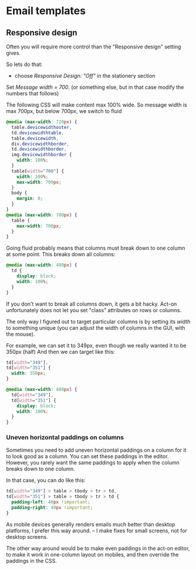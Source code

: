 # Email templates

## Responsive design

Often you will require more control than the "Responsive design" setting gives.

So lets do that:
- choose *Responsive Design: "Off"* in the stationery section

Set *Message width = 700*. (or something else, but in that case modify the numbers that follows)

The following CSS will make content max 100% wide.
So message width is max 700px, but below 700px, we switch to fluid

```css
@media (max-width: 720px) {
  table.devicewidthouter,
  td.devicewidthtable,
  table.devicewidth,
  div.devicewidthborder,
  td.devicewidthborder,
  img.devicewidthborder {
    width: 100%;
  }
  table[width="700"] {
    width: 100%;
    max-width: 700px;
  }
  body {
    margin: 0;
  }
}
@media (max-width: 700px) {
  table {
    max-width: 700px;
  }
}
```

Going fluid probably means that columns must break down to one column at some point.
This breaks down all columns:

```css
@media (max-width: 480px) {
  td {
    display: block;
    width: 100%;
  }
}
```

If you don't want to break all columns down, it gets a bit hacky.
Act-on unfortunately does not let you set "class" attributes on rows or columns.

The only way I figured out to target particular columns is by setting its *width* to something unique (you can adjust the width of columns in the GUI, with the mouse).

For example, we can set it to 349px, even though we really wanted it to be 350px (half)
And then we can target like this:

```css
td[width="349"],
td[width="351"] {
  width: 350px;
}

@media (max-width: 480px) {
  td[width="349"],
  td[width="351"] {
    display: block;
    width: 100%;
  }
}
```

### Uneven horizontal paddings on columns

Sometimes you need to add uneven horizontal paddings on a column for it to look good as a column.
You can set these paddings in the editor.
However, you rarely want the same paddings to apply when the column breaks down to one column.

In that case, you can do like this:

```css
td[width="349"] > table > tbody > tr > td,
td[width="351"] > table > tbody > tr > td {
  padding-left: 40px !important;
  padding-right: 40px !important;
}
```

As mobile devices generally renders emails much better than desktop platforms, I prefer this way around. &ndash; I make fixes for small screens, not for desktop screens.

The other way around would be to make even paddings in the act-on editor, to make it work in one-column layout on mobiles, and then override the paddings in the CSS.
